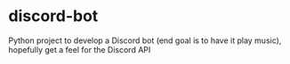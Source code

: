 # discord-bot
Python project to develop a Discord bot (end goal is to have it play music), hopefully get a feel for the Discord API
